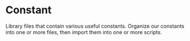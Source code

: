 # Constant

Library files that contain various useful constants. Organize our constants into
one or more files, then import them into one or more scripts.
